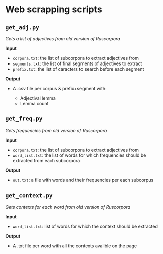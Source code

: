 # Web scrapping scripts

## `get_adj.py` 

*Gets a list of adjectives from old version of Ruscorpora*

**Input**

- `corpora.txt`: the list of subcorpora to extraxt adjectives from
- `segments.txt`: the list of final segments of adjectives to extract
- `prefix.txt`: the list of caracters to search before each segment

**Output**

- A .csv file per corpus & prefix+segment with: 

    - Adjectival lemma
    - Lemma count

## `get_freq.py` 

*Gets frequencies from old version of Ruscorpora*

**Input**

- `corpora.txt`: the list of subcorpora to extraxt adjectives from
- `word_list.txt`: the list of words for which frequencies should be extracted from each subcorpora

**Output**

- `out.txt`: a file with words and their frequencies per each subcorpus

## `get_context.py`

*Gets contexts for each word from old version of Ruscorpora*

**Input**

- `word_list.txt`: list of words for which the context should be extracted

**Output**

- A .txt file per word with all the contexts availble on the page
